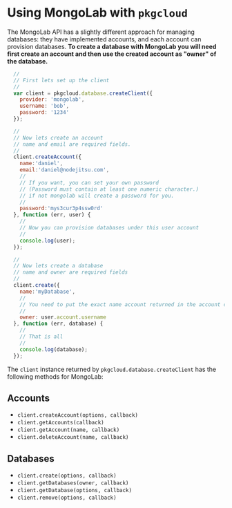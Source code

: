 # Using MongoLab with `pkgcloud`

The MongoLab API has a slightly different approach for managing databases: they have implemented accounts, and each account can provision databases. **To create a database with MongoLab you will need first create an account and then use the created account as "owner" of the database.**

``` js
  //
  // First lets set up the client
  //
  var client = pkgcloud.database.createClient({
    provider: 'mongolab',
    username: 'bob',
    password: '1234'
  });
```

``` js
  //
  // Now lets create an account
  // name and email are required fields.
  //
  client.createAccount({
    name:'daniel',
    email:'daniel@nodejitsu.com',
    //
    // If you want, you can set your own password 
    // (Password must contain at least one numeric character.)
    // if not mongolab will create a password for you.
    //
    password:'mys3cur3p4ssw0rd'
  }, function (err, user) {
    //
    // Now you can provision databases under this user account
    //
    console.log(user);
  });
```

``` js
  //
  // Now lets create a database
  // name and owner are required fields
  //
  client.create({
    name:'myDatabase',
    //
    // You need to put the exact name account returned in the account creation.
    //
    owner: user.account.username
  }, function (err, database) {
    //
    // That is all
    //
    console.log(database);
  });
```

The `client` instance returned by `pkgcloud.database.createClient` has the following methods for MongoLab:

## Accounts
* `client.createAccount(options, callback)`
* `client.getAccounts(callback)`
* `client.getAccount(name, callback)`
* `client.deleteAccount(name, callback)`

## Databases
* `client.create(options, callback)`
* `client.getDatabases(owner, callback)`
* `client.getDatabase(options, callback)`
* `client.remove(options, callback)`